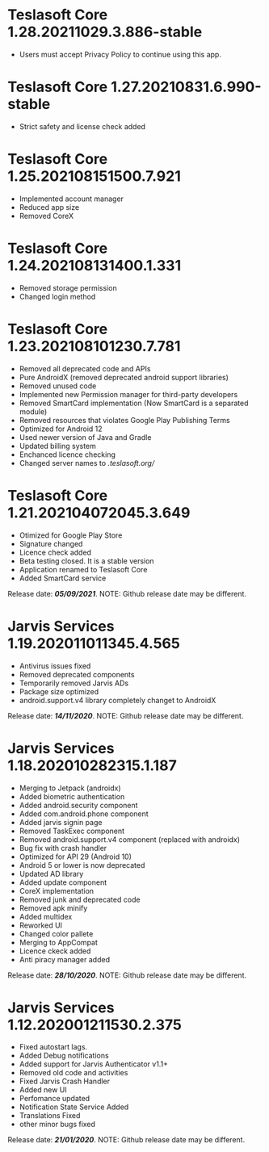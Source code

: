 # Teslasoft Core 1.28.20211029.3.886-stable

* Users must accept Privacy Policy to continue using this app.

# Teslasoft Core 1.27.20210831.6.990-stable

* Strict safety and license check added

# Teslasoft Core 1.25.202108151500.7.921

* Implemented account manager
* Reduced app size
* Removed CoreX

# Teslasoft Core 1.24.202108131400.1.331

* Removed storage permission
* Changed login method

# Teslasoft Core 1.23.202108101230.7.781

* Removed all deprecated code and APIs
* Pure AndroidX (removed deprecated android support libraries)
* Removed unused code
* Implemented new Permission manager for third-party developers
* Removed SmartCard implementation (Now SmartCard is a separated module)
* Removed resources that violates Google Play Publishing Terms
* Optimized for Android 12
* Used newer version of Java and Gradle
* Updated billing system
* Enchanced licence checking
* Changed server names to *.teslasoft.org/*

# Teslasoft Core 1.21.202104072045.3.649

- Otimized for Google Play Store
- Signature changed
- Licence check added
- Beta testing closed. It is a stable version
- Application renamed to Teslasoft Core
- Added SmartCard service

Release date: ***05/09/2021***.
NOTE: Github release date may be different.

# Jarvis Services 1.19.202011011345.4.565

- Antivirus issues fixed
- Removed deprecated components
- Temporarily removed Jarvis ADs
- Package size optimized
- android.support.v4 library completely changet to AndroidX

Release date: ***14/11/2020***.
NOTE: Github release date may be different.

# Jarvis Services 1.18.202010282315.1.187

- Merging to Jetpack (androidx)
- Added biometric authentication
- Added android.security component
- Added com.android.phone component
- Added jarvis signin page
- Removed TaskExec component
- Removed android.support.v4 component (replaced with androidx)
- Bug fix with crash handler
- Optimized for API 29 (Android 10)
- Android 5 or lower is now deprecated
- Updated AD library
- Added update component
- CoreX implementation
- Removed junk and deprecated code
- Removed apk minify
- Added multidex
- Reworked UI
- Changed color pallete
- Merging to AppCompat
- Licence ckeck added
- Anti piracy manager added

Release date: ***28/10/2020***.
NOTE: Github release date may be different.

# Jarvis Services 1.12.202001211530.2.375

- Fixed autostart lags.
- Added Debug notifications
- Added support for Jarvis Authenticator v1.1+
- Removed old code and activities
- Fixed Jarvis Crash Handler
- Added new UI
- Perfomance updated
- Notification State Service Added
- Translations Fixed
- other minor bugs fixed

Release date: ***21/01/2020***.
NOTE: Github release date may be different.